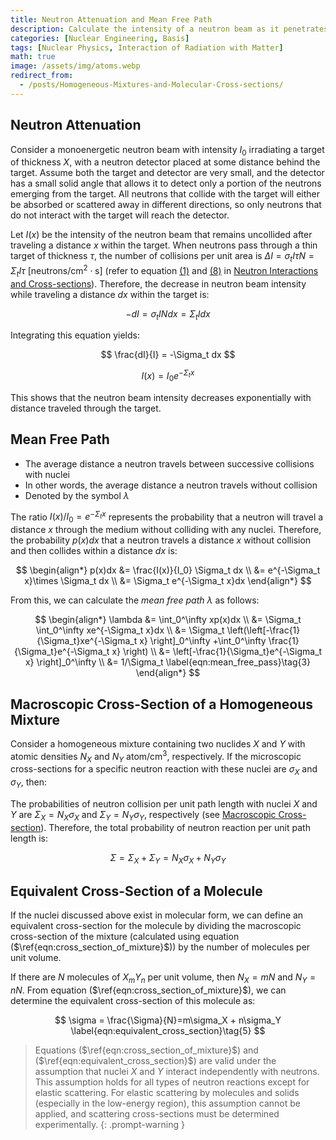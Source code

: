 ```yaml
---
title: Neutron Attenuation and Mean Free Path
description: Calculate the intensity of a neutron beam as it penetrates a target material, derive the mean free path of neutrons, and determine macroscopic cross-sections for homogeneous mixtures and molecules containing multiple nuclides.
categories: [Nuclear Engineering, Basis]
tags: [Nuclear Physics, Interaction of Radiation with Matter]
math: true
image: /assets/img/atoms.webp
redirect_from:
  - /posts/Homogeneous-Mixtures-and-Molecular-Cross-sections/
---
```


## Neutron Attenuation
Consider a monoenergetic neutron beam with intensity $I_0$ irradiating a target of thickness $X$, with a neutron detector placed at some distance behind the target. Assume both the target and detector are very small, and the detector has a small solid angle that allows it to detect only a portion of the neutrons emerging from the target. All neutrons that collide with the target will either be absorbed or scattered away in different directions, so only neutrons that do not interact with the target will reach the detector.

Let $I(x)$ be the intensity of the neutron beam that remains uncollided after traveling a distance $x$ within the target. When neutrons pass through a thin target of thickness $\tau$, the number of collisions per unit area is $\Delta I = \sigma_t I\tau N = \Sigma_t I\tau \ \text{[neutrons/cm}^2\cdot\text{s]}$ (refer to equation [(1)](/posts/Neutron-Interactions-and-Cross-sections/#cross-section-or-microscopic-cross-section) and [(8)](/posts/Neutron-Interactions-and-Cross-sections/#collision-density-reaction-rate) in [Neutron Interactions and Cross-sections](/posts/Neutron-Interactions-and-Cross-sections/)). Therefore, the decrease in neutron beam intensity while traveling a distance $dx$ within the target is:

$$ -dI = \sigma_t IN dx = \Sigma_t I dx \tag{1} $$

Integrating this equation yields:

$$ \frac{dI}{I} = -\Sigma_t dx $$

$$ I(x) = I_0e^{-\Sigma_t x} \tag{2} $$

This shows that the neutron beam intensity decreases exponentially with distance traveled through the target.

## Mean Free Path
- The average distance a neutron travels between successive collisions with nuclei
- In other words, the average distance a neutron travels without collision
- Denoted by the symbol $\lambda$

The ratio $I(x)/I_0=e^{-\Sigma_t x}$ represents the probability that a neutron will travel a distance $x$ through the medium without colliding with any nuclei. Therefore, the probability $p(x)dx$ that a neutron travels a distance $x$ without collision and then collides within a distance $dx$ is:

$$ \begin{align*}
p(x)dx &= \frac{I(x)}{I_0} \Sigma_t dx
\\ &= e^{-\Sigma_t x}\times \Sigma_t dx
\\ &= \Sigma_t e^{-\Sigma_t x}dx
\end{align*}
$$

From this, we can calculate the *mean free path* $\lambda$ as follows:

$$ \begin{align*}
\lambda &= \int_0^\infty xp(x)dx
\\ &= \Sigma_t \int_0^\infty xe^{-\Sigma_t x}dx
\\ &= \Sigma_t \left(\left[-\frac{1}{\Sigma_t}xe^{-\Sigma_t x} \right]_0^\infty +\int_0^\infty \frac{1}{\Sigma_t}e^{-\Sigma_t x} \right)
\\ &= \left[-\frac{1}{\Sigma_t}e^{-\Sigma_t x} \right]_0^\infty
\\ &= 1/\Sigma_t \label{eqn:mean_free_pass}\tag{3}
\end{align*}
$$

## Macroscopic Cross-Section of a Homogeneous Mixture
Consider a homogeneous mixture containing two nuclides $X$ and $Y$ with atomic densities $N_X$ and $N_Y$ $\text{atom/cm}^3$, respectively. If the microscopic cross-sections for a specific neutron reaction with these nuclei are $\sigma_X$ and $\sigma_Y$, then:

The probabilities of neutron collision per unit path length with nuclei $X$ and $Y$ are $\Sigma_X=N_X\sigma_X$ and $\Sigma_Y=N_Y\sigma_Y$, respectively (see [Macroscopic Cross-section](/posts/Neutron-Interactions-and-Cross-sections/#macroscopic-cross-section)). Therefore, the total probability of neutron reaction per unit path length is:

$$ \Sigma = \Sigma_X + \Sigma_Y = N_X\sigma_X + N_Y\sigma_Y \label{eqn:cross_section_of_mixture}\tag{4}$$

## Equivalent Cross-Section of a Molecule
If the nuclei discussed above exist in molecular form, we can define an equivalent cross-section for the molecule by dividing the macroscopic cross-section of the mixture (calculated using equation ($\ref{eqn:cross_section_of_mixture}$)) by the number of molecules per unit volume.

If there are $N$ molecules of $X_mY_n$ per unit volume, then $N_X=mN$ and $N_Y=nN$. From equation ($\ref{eqn:cross_section_of_mixture}$), we can determine the equivalent cross-section of this molecule as:

$$ \sigma = \frac{\Sigma}{N}=m\sigma_X + n\sigma_Y \label{eqn:equivalent_cross_section}\tag{5} $$

> Equations ($\ref{eqn:cross_section_of_mixture}$) and ($\ref{eqn:equivalent_cross_section}$) are valid under the assumption that nuclei $X$ and $Y$ interact independently with neutrons. This assumption holds for all types of neutron reactions except for elastic scattering.
> For elastic scattering by molecules and solids (especially in the low-energy region), this assumption cannot be applied, and scattering cross-sections must be determined experimentally.
{: .prompt-warning }
